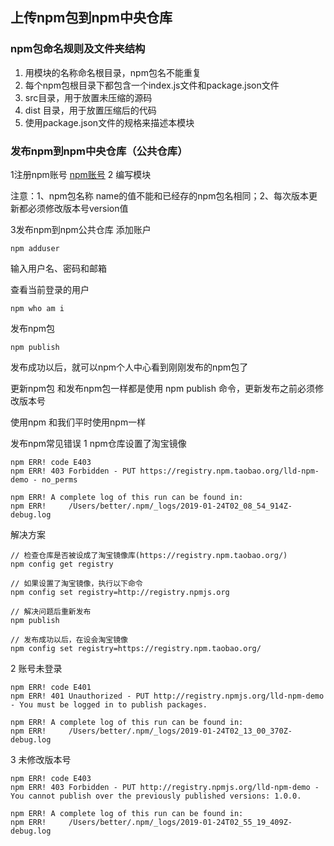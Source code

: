 ## 上传npm包到npm中央仓库

### npm包命名规则及文件夹结构
1. 用模块的名称命名根目录，npm包名不能重复
2. 每个npm包根目录下都包含一个index.js文件和package.json文件
3. src目录，用于放置未压缩的源码
4. dist 目录，用于放置压缩后的代码
5. 使用package.json文件的规格来描述本模块

### 发布npm到npm中央仓库（公共仓库）
1注册npm账号
[npm账号](https://www.npmjs.com/signup)
2 编写模块

注意：1、npm包名称 name的值不能和已经存的npm包名相同；2、每次版本更新都必须修改版本号version值

3发布npm到npm公共仓库
添加账户
```
npm adduser
```
输入用户名、密码和邮箱

查看当前登录的用户
```
npm who am i
```

发布npm包
```
npm publish
```
发布成功以后，就可以npm个人中心看到刚刚发布的npm包了

更新npm包
和发布npm包一样都是使用 npm publish 命令，更新发布之前必须修改版本号

使用npm
和我们平时使用npm一样

发布npm常见错误
1 npm仓库设置了淘宝镜像
```
npm ERR! code E403
npm ERR! 403 Forbidden - PUT https://registry.npm.taobao.org/lld-npm-demo - no_perms

npm ERR! A complete log of this run can be found in:
npm ERR!     /Users/better/.npm/_logs/2019-01-24T02_08_54_914Z-debug.log

```
解决方案
```
// 检查仓库是否被设成了淘宝镜像库(https://registry.npm.taobao.org/)
npm config get registry

// 如果设置了淘宝镜像，执行以下命令
npm config set registry=http://registry.npmjs.org

// 解决问题后重新发布
npm publish

// 发布成功以后，在设会淘宝镜像
npm config set registry=https://registry.npm.taobao.org/
```

2 账号未登录
```
npm ERR! code E401
npm ERR! 401 Unauthorized - PUT http://registry.npmjs.org/lld-npm-demo - You must be logged in to publish packages.

npm ERR! A complete log of this run can be found in:
npm ERR!     /Users/better/.npm/_logs/2019-01-24T02_13_00_370Z-debug.log
```

3 未修改版本号
```
npm ERR! code E403
npm ERR! 403 Forbidden - PUT http://registry.npmjs.org/lld-npm-demo - You cannot publish over the previously published versions: 1.0.0.

npm ERR! A complete log of this run can be found in:
npm ERR!     /Users/better/.npm/_logs/2019-01-24T02_55_19_409Z-debug.log

```
